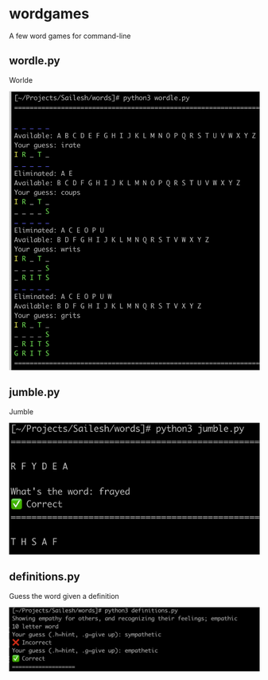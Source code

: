 # wordgames
A few word games for command-line

## wordle.py
Worlde

![Wordle Screenshot](https://github.com/rachabathuni/wordgames/blob/main/screenshots/wordle.png?raw=true)


## jumble.py
Jumble

![Wordle Screenshot](https://github.com/rachabathuni/wordgames/blob/main/screenshots/jumble.png?raw=true)


## definitions.py
Guess the word given a definition

![Wordle Screenshot](https://github.com/rachabathuni/wordgames/blob/main/screenshots/definitions.png?raw=true)
